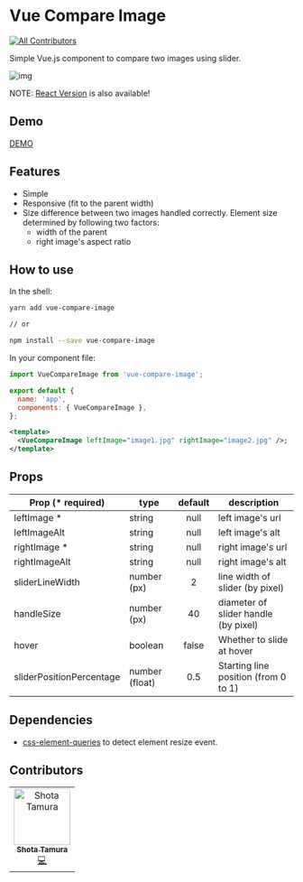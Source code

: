 # Vue Compare Image

[![All Contributors](https://img.shields.io/badge/all_contributors-1-orange.svg?style=flat-square)](#contributors)

Simple Vue.js component to compare two images using slider.

![img](https://user-images.githubusercontent.com/10986861/67158760-0f02a480-f377-11e9-9b83-75bc8005693a.gif)

NOTE: [React Version](https://github.com/junkboy0315/react-compare-image) is also available!

## Demo

[DEMO](https://vue-compare-image.yuuniworks.com/)

## Features

- Simple
- Responsive (fit to the parent width)
- Size difference between two images handled correctly. Element size determined by following two factors:
  - width of the parent
  - right image's aspect ratio

## How to use

In the shell:

```bash
yarn add vue-compare-image

// or

npm install --save vue-compare-image
```

In your component file:

```js
import VueCompareImage from 'vue-compare-image';

export default {
  name: 'app',
  components: { VueCompareImage },
};
```

```xml
<template>
  <VueCompareImage leftImage="image1.jpg" rightImage="image2.jpg" />;
</template>
```

## Props

| Prop (\* required)       | type           | default | description                          |
| ------------------------ | -------------- | :-----: | ------------------------------------ |
| leftImage \*             | string         |  null   | left image's url                     |
| leftImageAlt             | string         |  null   | left image's alt                     |
| rightImage \*            | string         |  null   | right image's url                    |
| rightImageAlt            | string         |  null   | right image's alt                    |
| sliderLineWidth          | number (px)    |    2    | line width of slider (by pixel)      |
| handleSize               | number (px)    |   40    | diameter of slider handle (by pixel) |
| hover                    | boolean        |  false  | Whether to slide at hover            |
| sliderPositionPercentage | number (float) |   0.5   | Starting line position (from 0 to 1) |

## Dependencies

- [css-element-queries](https://github.com/marcj/css-element-queries) to detect element resize event.

## Contributors

<!-- ALL-CONTRIBUTORS-LIST:START - Do not remove or modify this section -->
<!-- prettier-ignore -->
<table>
  <tr>
    <td align="center"><a href="https://www.yuuniworks.com/"><img src="https://avatars0.githubusercontent.com/u/10986861?v=4" width="100px;" alt="Shota Tamura"/><br /><sub><b>Shota Tamura</b></sub></a><br /><a href="https://github.com/junkboy0315/vue-compare-image/commits?author=junkboy0315" title="Code">💻</a></td>
  </tr>
</table>

<!-- ALL-CONTRIBUTORS-LIST:END -->
